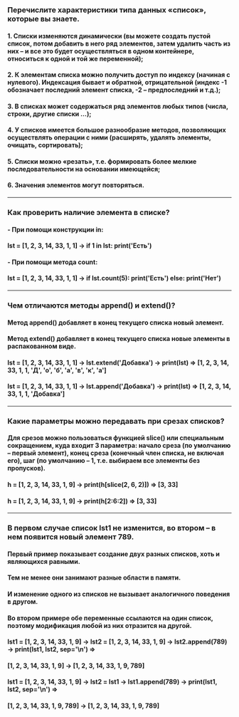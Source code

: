 ### Перечислите характеристики типа данных «список», которые вы знаете.
####     1. Списки изменяются динамически (вы можете создать пустой список, потом добавить в него ряд элементов, затем удалить часть из них – и все это будет осуществляться в одном контейнере, относиться к одной и той же переменной);
####     2. К элементам списка можно получить доступ по индексу (начиная с нулевого). Индексация бывает и обратной, отрицательной (индекс -1 обозначает последний элемент списка, -2 – предпоследний и т.д.);
####     3. В списках может содержаться ряд элементов любых типов (числа, строки, другие списки …);
####     4. У списков имеется большое разнообразие методов, позволяющих осуществлять операции с ними (расширять, удалять элементы, очищать, сортировать);
####     5. Списки можно «резать», т.е. формировать более мелкие последовательности на основании имеющейся;
####     6. Значения элементов могут повторяться.
___
### Как проверить наличие элемента в списке?
#### - При помощи конструкции in:
#### lst = [1, 2, 3, 14, 33, 1, 1] -> if 1 in lst: print('Есть')
#### - При помощи метода count:
#### lst = [1, 2, 3, 14, 33, 1, 1] -> if lst.count(5): print('Есть') else: print('Нет')
___
### Чем отличаются методы append() и extend()?

#### Метод append() добавляет в конец текущего списка новый элемент.
#### Метод extend() добавляет в конец текущего списка новые элементы в распакованном виде.
#### lst = [1, 2, 3, 14, 33, 1, 1] -> lst.extend('Добавка') -> print(lst) => [1, 2, 3, 14, 33, 1, 1, 'Д', 'о', 'б', 'а', 'в', 'к', 'а']
#### lst = [1, 2, 3, 14, 33, 1, 1] -> lst.append('Добавка') -> print(lst) => [1, 2, 3, 14, 33, 1, 1, 'Добавка']
___
### Какие параметры можно передавать при срезах списков?
#### Для срезов можно пользоваться функцией slice() или специальным сокращением, куда входит 3 параметра: начало среза (по умолчанию – первый элемент), конец среза (конечный член списка, не включая его), шаг (по умолчанию – 1, т.е. выбираем все элементы без пропусков).
#### h = [1, 2, 3, 14, 33, 1, 9] -> print(h[slice(2, 6, 2)]) => [3, 33]
#### h = [1, 2, 3, 14, 33, 1, 9] -> print(h[2:6:2]) => [3, 33]
___
### В первом случае список lst1 не изменится, во втором – в нем появится новый элемент 789.
#### Первый пример показывает создание двух разных списков, хоть и являющихся равными. 
#### Тем не менее они занимают разные области в памяти. 
#### И изменение одного из списков не вызывает аналогичного поведения в другом.
#### Во втором примере обе переменные ссылаются на один список, поэтому модификация любой из них отразится на другой.
#### lst1 = [1, 2, 3, 14, 33, 1, 9] -> lst2 = [1, 2, 3, 14, 33, 1, 9] -> lst2.append(789) -> print(lst1, lst2, sep='\n') => 
#### [1, 2, 3, 14, 33, 1, 9] -> [1, 2, 3, 14, 33, 1, 9, 789]

#### lst1 = [1, 2, 3, 14, 33, 1, 9] -> lst2 = lst1 -> lst1.append(789) -> print(lst1, lst2, sep='\n') =>
#### [1, 2, 3, 14, 33, 1, 9, 789] -> [1, 2, 3, 14, 33, 1, 9, 789]
